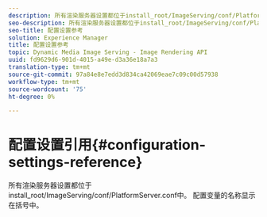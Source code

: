 ```yaml
---
description: 所有渲染服务器设置都位于install_root/ImageServing/conf/PlatformServer.conf中。 配置变量的名称显示在括号中。
seo-description: 所有渲染服务器设置都位于install_root/ImageServing/conf/PlatformServer.conf中。 配置变量的名称显示在括号中。
seo-title: 配置设置参考
solution: Experience Manager
title: 配置设置参考
topic: Dynamic Media Image Serving - Image Rendering API
uuid: fd9629d6-901d-4015-a49e-d3a36e18a7a3
translation-type: tm+mt
source-git-commit: 97a84e8e7edd3d834ca42069eae7c09c00d57938
workflow-type: tm+mt
source-wordcount: '75'
ht-degree: 0%

---
```



# 配置设置引用{#configuration-settings-reference}

所有渲染服务器设置都位于install_root/ImageServing/conf/PlatformServer.conf中。 配置变量的名称显示在括号中。


